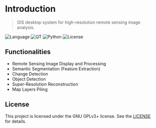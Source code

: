 # Introduction

> GIS desktop system for high-resolution remote sensing image analysis.

![Language](https://img.shields.io/badge/Language-C++-royalblue)
![QT](https://img.shields.io/badge/QT-%3E%3D5.15.2-%2341CD52)
![Python](https://img.shields.io/badge/Python-%3E%3D3.9-blue)
![License](https://img.shields.io/badge/License-GPL--3.0-orange)

## Functionalities

- Remote Sensing Image Display and Processing
- Semantic Segmentation (Feature Extraction)
- Change Detection
- Object Detection
- Super-Resolution Reconstruction
- Map Layers Piling

## License

This project is licensed under the GNU GPLv3+ license. See the [LICENSE](/LICENSE.md) for details.